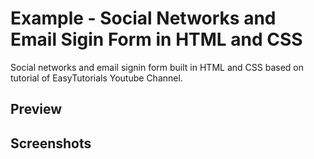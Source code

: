 <h1>Example - Social Networks and Email Sigin Form in HTML and CSS</h1>
<p>Social networks and email signin form built in HTML and CSS based on tutorial of EasyTutorials Youtube Channel.</p>

<h2>Preview</h2>
<p><a href="" target="_blank"></a></p>
  
<h2>Screenshots</h2>
<img src="">